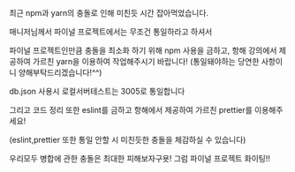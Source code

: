 최근 npm과 yarn의 충돌로 인해 미친듯 시간 잡아먹었습니다.


매니저님께서 파이널 프로젝트에서는 무조건 통일하라고 하셔서


파이널 프로젝트인만큼 충돌을 최소화 하기 위해 npm 사용을 금하고, 항해 강의에서 제공하여 가르친 yarn을 이용하여 작업해주시기 바랍니다! (통일돼야하는 당연한 사항이니 양해부탁드리겠습니다!^^)


db.json 사용시 로컬서버테스트는 3005로 통일합니다



그리고 코드 정리 또한 eslint를 금하고 항해에서 제공하여 가르친 prettier를 이용해주세요!



(eslint,prettier 또한 통일 안할 시 미친듯한 충돌을 체감하실 수 있습니다)



우리모두 병합에 관한 충돌은 최대한 피해보자구욧! 그럼 파이널 프로젝트 화이팅!!
